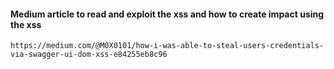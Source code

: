 #### Medium article to read and exploit the xss and how to create impact using the xss
````
https://medium.com/@M0X0101/how-i-was-able-to-steal-users-credentials-via-swagger-ui-dom-xss-e84255eb8c96
````
